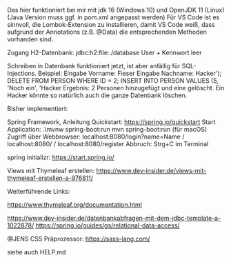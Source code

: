 Das hier funktioniert bei mir mit jdk 16 (Windows 10) und OpenJDK 11 (Linux)
(Java Version muss ggf. in pom.xml angepasst werden)
Für VS Code ist es sinnvoll, die Lombok-Extension zu installieren, damit VS Code
weiß, dass aufgrund der Annotations (z.B. @Data) die entsprechenden Methoden vorhanden sind.

Zugang H2-Datenbank: jdbc:h2:file:./database
User + Kennwort leer

Schreiben in Datenbank funktioniert jetzt, ist aber anfällig für SQL-Injections.
Beispiel:
    Eingabe Vorname: Fieser
    Eingabe Nachname: Hacker'); DELETE FROM PERSON WHERE ID = 2; INSERT INTO PERSON VALUES (5, 'Noch ein', 'Hacker
Ergebnis: 2 Personen hinzugefügt und eine gelöscht. Ein Hacker könnte so natürlich auch die ganze Datenbank löschen.

Bisher implementiert:

Spring Framework, Anleitung Quickstart: https://spring.io/quickstart
Start Application: .\mvnw spring-boot:run
                   mvn spring-boot:run (für macOS)
Zugriff über Webbrowser: localhost:8080/login?name=Name / localhost:8080/ / localhost:8080/register
Abbruch: Strg+C im Terminal

spring initializr: https://start.spring.io/

Views mit Thymeleaf erstellen: https://www.dev-insider.de/views-mit-thymeleaf-erstellen-a-976811/

Weiterführende Links:

https://www.thymeleaf.org/documentation.html

https://www.dev-insider.de/datenbankabfragen-mit-dem-jdbc-template-a-1022878/
https://spring.io/guides/gs/relational-data-access/

@JENS CSS Präprozessor:
https://sass-lang.com/

siehe auch HELP.md